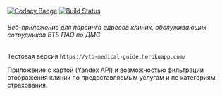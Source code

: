 [![Codacy Badge](https://api.codacy.com/project/badge/Grade/c91a54230b1444b28c202efd8951184d)](https://app.codacy.com/app/TheMescaline/vtb-medical-guide?utm_source=github.com&utm_medium=referral&utm_content=TheMescaline/vtb-medical-guide&utm_campaign=Badge_Grade_Dashboard) [![Build Status](https://travis-ci.org/TheMescaline/vtb-medical-guide.svg?branch=master)](https://travis-ci.org/TheMescaline/vtb-medical-guide)

###### Веб-приложение для парсинга адресов клиник, обслуживающих сотрудников ВТБ ПАО по ДМС

Тестовая версия
`https://vtb-medical-guide.herokuapp.com/`

Приложение с картой (Yandex API) и возможностью фильтрации отображения клиник по предоставляемым услугам и по категориям страхования.